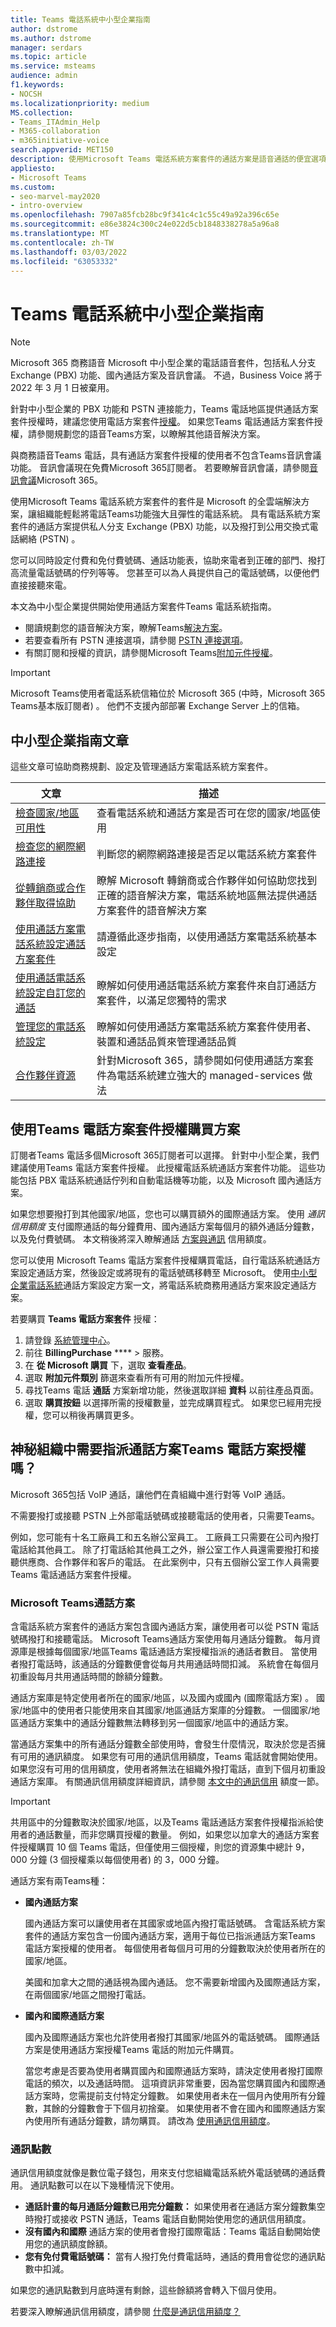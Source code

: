 ```yaml
---
title: Teams 電話系統中小型企業指南
author: dstrome
ms.author: dstrome
manager: serdars
ms.topic: article
ms.service: msteams
audience: admin
f1.keywords:
- NOCSH
ms.localizationpriority: medium
MS.collection:
- Teams_ITAdmin_Help
- M365-collaboration
- m365initiative-voice
search.appverid: MET150
description: 使用Microsoft Teams 電話系統方案套件的通話方案是語音通話的便宜選項，讓中小型企業能夠更有效地溝通。
appliesto:
- Microsoft Teams
ms.custom:
- seo-marvel-may2020
- intro-overview
ms.openlocfilehash: 7907a85fcb28bc9f341c4c1c55c49a92a396c65e
ms.sourcegitcommit: e86e3824c300c24e022d5cb1848338278a5a96a8
ms.translationtype: MT
ms.contentlocale: zh-TW
ms.lasthandoff: 03/03/2022
ms.locfileid: "63053332"
---
```

# <a name="teams-phone-system-guidance-for-small-and-medium-businesses"></a>Teams 電話系統中小型企業指南

>[!NOTE]
> Microsoft 365 商務語音 Microsoft 中小型企業的電話語音套件，包括私人分支 Exchange (PBX) 功能、國內通話方案及音訊會議。 不過，Business Voice 將于 2022 年 3 月 1 日被棄用。  
>
> 針對中小型企業的 PBX 功能和 PSTN 連接能力，Teams 電話地區提供通話方案套件授權時，建議您使用電話方案套件[授權](../country-and-region-availability-for-audio-conferencing-and-calling-plans/country-and-region-availability-for-audio-conferencing-and-calling-plans.md)。 如果您Teams 電話通話方案套件授權，請參閱規劃您的語音Teams方案，以瞭解其他語音解決方案。[ ](../cloud-voice-landing-page.md)
>
> 與商務語音Teams 電話，具有通話方案套件授權的使用者不包含Teams音訊會議功能。 音訊會議現在免費Microsoft 365訂閱者。 若要瞭解音訊會議，請參閱[音訊會議](../audio-conferencing-in-office-365.md)Microsoft 365。  

使用Microsoft Teams 電話系統方案套件的套件是 Microsoft 的全雲端解決方案，讓組織能輕鬆將電話Teams功能強大且彈性的電話系統。 具有電話系統方案套件的通話方案提供私人分支 Exchange (PBX) 功能，以及撥打到公用交換式電話網絡 (PSTN) 。

您可以同時設定付費和免付費號碼、通話功能表，協助來電者到正確的部門、撥打高流量電話號碼的佇列等等。 您甚至可以為人員提供自己的電話號碼，以便他們直接接聽來電。

本文為中小型企業提供開始使用通話方案套件Teams 電話系統指南。

- 閱讀規劃您的語音解決方案，瞭解Teams[解決方案](../cloud-voice-landing-page.md)。
- 若要查看所有 PSTN 連接選項，請參閱 [PSTN 連接選項](../pstn-connectivity.md)。
- 有關訂閱和授權的資訊，請參閱Microsoft Teams[附加元件授權](../teams-add-on-licensing/microsoft-teams-add-on-licensing.md)。

>[!IMPORTANT]
> Microsoft Teams使用者電話系統信箱位於 Microsoft 365 (中時，Microsoft 365 Teams基本版訂閱者) 。 他們不支援內部部署 Exchange Server 上的信箱。

## <a name="guidance-articles-for-small-and-medium-businesses"></a>中小型企業指南文章

這些文章可協助商務規劃、設定及管理通話方案電話系統方案套件。

| 文章 | 描述 |
|---------|-------------|
| [檢查國家/地區可用性](../country-and-region-availability-for-audio-conferencing-and-calling-plans/country-and-region-availability-for-audio-conferencing-and-calling-plans.md) | 查看電話系統和通話方案是否可在您的國家/地區使用 |
| [檢查您的網際網路連接](../business-voice/get-ready-internet.md) | 判斷您的網際網路連接是否足以電話系統方案套件 |
| [從轉銷商或合作夥伴取得協助](../business-voice/reseller-partner-support.md) | 瞭解 Microsoft 轉銷商或合作夥伴如何協助您找到正確的語音解決方案，電話系統地區無法提供通話方案套件的語音解決方案 |
| [使用通話方案電話系統設定通話方案套件](../business-voice/set-up-overview.md) | 請遵循此逐步指南，以使用通話方案電話系統基本設定 |
| [使用通話電話系統設定自訂您的通話](../business-voice/customize-business-voice.md) | 瞭解如何使用通話電話系統方案套件來自訂通話方案套件，以滿足您獨特的需求 |
| [管理您的電話系統設定](../business-voice/create-users.md) | 瞭解如何使用通話方案電話系統方案套件使用者、裝置和通話品質來管理通話品質 |
| [合作夥伴資源](https://cloudpartners.transform.microsoft.com/products/m365-business-voice-partner-playbook) | 針對Microsoft 365，請參閱如何使用通話方案套件為電話系統建立強大的 managed-services 做法 |

## <a name="purchase-teams-phone-with-calling-plan-bundle-licenses"></a>使用Teams 電話方案套件授權購買方案

訂閱者Teams 電話多個Microsoft 365訂閱者可以選擇。 針對中小型企業，我們建議使用Teams 電話方案套件授權。 此授權電話系統通話方案套件功能。 這些功能包括 PBX 電話系統通話佇列和自動電話機等功能，以及 Microsoft 國內通話方案。

如果您想要撥打到其他國家/地區，您也可以購買額外的國際通話方案。 使用 *通訊信用額度* 支付國際通話的每分鐘費用、國內通話方案每個月的額外通話分鐘數，以及免付費號碼。 本文稍後將深入瞭解通話 [方案與通訊](#communications-credits) 信用額度。

您可以使用 Microsoft Teams 電話方案套件授權購買電話，自行電話系統通話方案設定通話方案，然後設定或將現有的電話號碼移轉至 Microsoft。 使用[中小型企業電話系統](../business-voice/set-up-overview.md)通話方案設定方案一文，將電話系統商務用通話方案來設定通話方案。

若要購買 **Teams 電話方案套件** 授權：

1. 請登錄 [系統管理中心](https://admin.microsoft.com/Adminportal/Home#/homepage)。
2. 前往 **BillingPurchase** ****  >  服務。
3. 在 **從 Microsoft 購買** 下，選取 **查看產品**。
4. 選取 **附加元件類別** 篩選來查看所有可用的附加元件授權。
5. 尋找Teams 電話 **通話** 方案新增功能，然後選取詳細 **資料** 以前往產品頁面。
6. 選取 **購買按鈕** 以選擇所需的授權數量，並完成購買程式。 如果您已經用完授權，您可以稍後再購買更多。

## <a name="who-in-my-organization-needs-to-be-assigned-teams-phone-with-calling-plan-bundle-licenses"></a>神秘組織中需要指派通話方案Teams 電話方案授權嗎？

Microsoft 365包括 VoIP 通話，讓他們在貴組織中進行對等 VoIP 通話。

不需要撥打或接聽 PSTN 上外部電話號碼或接聽電話的使用者，只需要Teams。

例如，您可能有十名工廠員工和五名辦公室員工。 工廠員工只需要在公司內撥打電話給其他員工。 除了打電話給其他員工之外，辦公室工作人員還需要撥打和接聽供應商、合作夥伴和客戶的電話。 在此案例中，只有五個辦公室工作人員需要Teams 電話通話方案套件授權。

### <a name="microsoft-teams-calling-plans"></a>Microsoft Teams通話方案

含電話系統方案套件的通話方案包含國內通話方案，讓使用者可以從 PSTN 電話號碼撥打和接聽電話。 Microsoft Teams通話方案使用每月通話分鐘數。 每月資源庫是根據每個國家/地區Teams 電話通話方案授權指派的通話者數目。 當使用者撥打電話時，該通話的分鐘數便會從每月共用通話時間扣減。 系統會在每個月初重設每月共用通話時間的餘額分鐘數。

通話方案庫是特定使用者所在的國家/地區，以及國內或國內 (國際電話方案) 。 國家/地區中的使用者只能使用來自其國家/地區通話方案庫的分鐘數。 一個國家/地區通話方案集中的通話分鐘數無法轉移到另一個國家/地區中的通話方案。

當通話方案集中的所有通話分鐘數全部使用時，會發生什麼情況，取決於您是否擁有可用的通訊額度。 如果您有可用的通訊信用額度，Teams 電話就會開始使用。 如果您沒有可用的信用額度，使用者將無法在組織外撥打電話，直到下個月初重設通話方案庫。 有關通訊信用額度詳細資訊，請參閱 [本文中的通訊信用](#communications-credits) 額度一節。

>[!Important]
> 共用區中的分鐘數取決於國家/地區，以及Teams 電話通話方案套件授權指派給使用者的通話數量，而非您購買授權的數量。 例如，如果您以加拿大的通話方案套件授權購買 10 個 Teams 電話，但僅使用三個授權，則您的資源集中總計 9，000 分鐘 (3 個授權乘以每個使用者) 的 3，000 分鐘。

通話方案有兩Teams種：

- **國內通話方案**

    國內通話方案可以讓使用者在其國家或地區內撥打電話號碼。 含電話系統方案套件的通話方案包含一份國內通話方案，適用于每位已指派通話方案Teams 電話方案授權的使用者。 每個使用者每個月可用的分鐘數取決於使用者所在的國家/地區。

    美國和加拿大之間的通話視為國內通話。 您不需要新增國內及國際通話方案，在兩個國家/地區之間撥打電話。

- **國內和國際通話方案**

    國內及國際通話方案也允許使用者撥打其國家/地區外的電話號碼。 國際通話方案是使用通話方案授權Teams 電話的附加元件購買。

    當您考慮是否要為使用者購買國內和國際通話方案時，請決定使用者撥打國際電話的頻次，以及通話時間。 這項資訊非常重要，因為當您購買國內和國際通話方案時，您需提前支付特定分鐘數。 如果使用者未在一個月內使用所有分鐘數，其餘的分鐘數會于下個月初捨棄。 如果使用者不會在國內和國際通話方案內使用所有通話分鐘數，請勿購買。 請改為 [使用通訊信用額度](#communications-credits)。

### <a name="communications-credits"></a>通訊點數

通訊信用額度就像是數位電子錢包，用來支付您組織電話系統外電話號碼的通話費用。 通訊點數可以在以下幾種情況下使用。

- **通話計畫的每月通話分鐘數已用完分鐘數：** 如果使用者在通話方案分鐘數集空時撥打或接收 PSTN 通話，Teams 電話自動開始使用您的通訊信用額度。
- **沒有國內和國際** 通話方案的使用者會撥打國際電話：Teams 電話自動開始使用您的通訊額度餘額。
- **您有免付費電話號碼：** 當有人撥打免付費電話時，通話的費用會從您的通訊點數中扣減。

如果您的通訊點數到月底時還有剩餘，這些餘額將會轉入下個月使用。

若要深入瞭解通訊信用額度，請參閱 [什麼是通訊信用額度？](../what-are-communications-credits.md)
